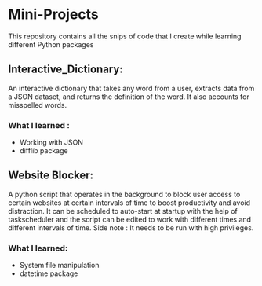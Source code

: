 # Mini-Projects
This repository contains all the snips of code that I create while learning different Python packages

## Interactive_Dictionary:
  An interactive dictionary that takes any word from a user, extracts data from a JSON dataset, and returns the definition of the word. It also accounts for misspelled words.
  ### What I learned :
  - Working with JSON
  - difflib package
    
## Website Blocker:
  A python script that operates in the background to block user access to certain websites at certain intervals of time to boost productivity and avoid distraction. It can be scheduled to auto-start at startup with the help of taskscheduler and the script can be edited to work with different times and different intervals of time. Side note : It needs to be run with high privileges.
   ### What I learned:
   -  System file manipulation
   -  datetime package
